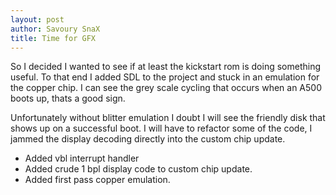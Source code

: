 ```yaml
---
layout: post
author: Savoury SnaX
title: Time for GFX
---
```


 So I decided I wanted to see if at least the kickstart rom is doing something useful. To that end I added SDL to the project and stuck in an emulation for the copper chip. I can see the grey scale cycling that occurs when an A500 boots up, thats a good sign.

 Unfortunately without blitter emulation I doubt I will see the friendly disk that shows up on a successful boot. I will have to refactor some of the code, I jammed the display decoding directly into the custom chip update.

* Added vbl interrupt handler
* Added crude 1 bpl display code to custom chip update.
* Added first pass copper emulation.

